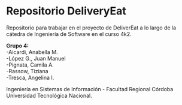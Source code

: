 # Repositorio DeliveryEat
Repositorio para trabajar en el proyecto de DeliverEat a lo largo de la cátedra de Ingeniería de Software en el curso 4k2.<br>

<b>Grupo 4:<br></b>
-Aicardi, Anabella M.<br>
-López G., Juan Manuel<br>
-Pignata, Camila A.<br>
-Rassow, Tiziana<br>
-Tresca, Angelina I.<br>

Ingeniería en Sistemas de Información - Facultad Regional Córdoba Universidad Tecnológica Nacional.
